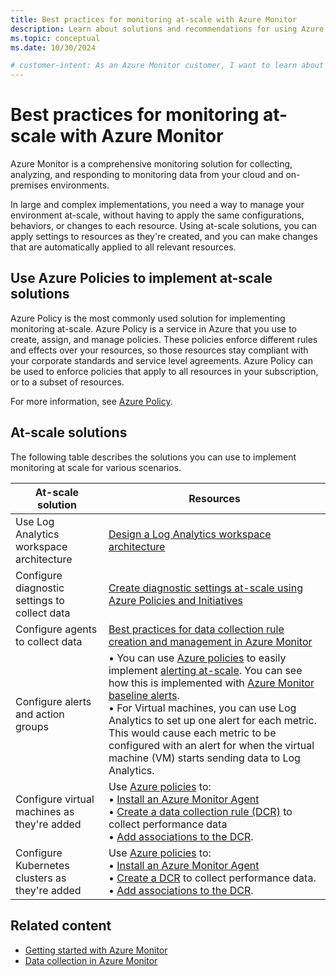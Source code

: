 ```yaml
---
title: Best practices for monitoring at-scale with Azure Monitor
description: Learn about solutions and recommendations for using Azure Monitor to monitor your environment at-scale.
ms.topic: conceptual
ms.date: 10/30/2024

# customer-intent: As an Azure Monitor customer, I want to learn about best practices for using Azure Monitor to monitor my at-scale.
---
```


# Best practices for monitoring at-scale with Azure Monitor

Azure Monitor is a comprehensive monitoring solution for collecting, analyzing, and responding to monitoring data from your cloud and on-premises environments.

In large and complex implementations, you need a way to manage your environment at-scale, without having to apply the same configurations, behaviors, or changes to each resource. Using at-scale solutions, you can apply settings to resources as they're created, and you can make changes that are automatically applied to all relevant resources.

## Use Azure Policies to implement at-scale solutions

Azure Policy is the most commonly used solution for implementing monitoring at-scale.
Azure Policy is a service in Azure that you use to create, assign, and manage policies. These policies enforce different rules and effects over your resources, so those resources stay compliant with your corporate standards and service level agreements. Azure Policy can be used to enforce policies that apply to all resources in your subscription, or to a subset of resources.

For more information, see [Azure Policy](/azure/governance/policy/overview).

## At-scale solutions

The following table describes the solutions you can use to implement monitoring at scale for various scenarios.

| At-scale solution | Resources |
|-------------------|-----------|
| Use Log Analytics workspace architecture | [Design a Log Analytics workspace architecture](../logs/workspace-design.md) |
| Configure diagnostic settings to collect data | [Create diagnostic settings at-scale using Azure Policies and Initiatives](../essentials/diagnostic-settings-policy.md) |
| Configure agents to collect data | [Best practices for data collection rule creation and management in Azure Monitor](../essentials/data-collection-rule-best-practices.md) |
| Configure alerts and action groups | • You can use [Azure policies](/azure/governance/policy/overview) to easily implement [alerting at-scale](../alerts/alerts-overview.md#alerting-at-scale). You can see how this is implemented with [Azure Monitor baseline alerts](https://aka.ms/amba).<br>• For Virtual machines, you can use Log Analytics to set up one alert for each metric. This would cause each metric to be configured with an alert for when the virtual machine (VM) starts sending data to Log Analytics. |
| Configure virtual machines as they're added | Use [Azure policies](/azure/governance/policy/overview) to:<br>• [Install an Azure Monitor Agent](../agents/azure-monitor-agent-manage.md)<br>• [Create a data collection rule (DCR)](../essentials/data-collection-rule-create-edit.md) to collect performance data<br>• [Add associations to the DCR](../essentials/data-collection-rule-view.md). |
| Configure Kubernetes clusters as they're added | Use [Azure policies](/azure/governance/policy/overview) to:<br>• [Install an Azure Monitor Agent](../agents/azure-monitor-agent-manage.md)<br>• [Create a DCR](../essentials/data-collection-rule-create-edit.md) to collect performance data.<br>• [Add associations to the DCR](../essentials/data-collection-rule-view.md). |

## Related content

* [Getting started with Azure Monitor](getting-started.md)
* [Data collection in Azure Monitor](../essentials/data-collection.md)
